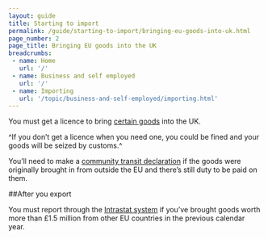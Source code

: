 ```yaml
---
layout: guide
title: Starting to import
permalink: /guide/starting-to-import/bringing-eu-goods-into-uk.html
page_number: 2
page_title: Bringing EU goods into the UK
breadcrumbs:
 - name: Home
   url: '/'
 - name: Business and self employed
   url: '/'
 - name: Importing
   url: '/topic/business-and-self-employed/importing.html'   
---
```

You must get a licence to bring [certain goods](/guide/starting-to-import/import-licences.html) into the UK.

^If you don’t get a licence when you need one, you could be fined and your goods will be seized by customs.^

You’ll need to make a [community transit declaration](/guide/move-goods-eu/when-to-make-declaration.html) if the goods were originally brought in from outside the EU and there’s still duty to be paid on them.

##After you export

You must report through the [Intrastat system](/guide/report-moved-goods-intrastat/when-you-must-register.html) if you’ve brought goods worth more than £1.5 million from other EU countries in the previous calendar year.
